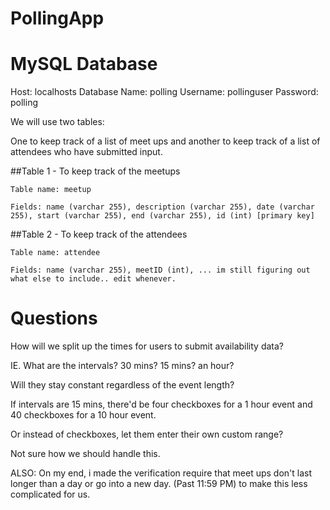 # PollingApp

# MySQL Database
Host: localhosts
Database Name: polling
Username: pollinguser
Password: polling

We will use two tables:

One to keep track of a list of meet ups and another to keep track of a list of attendees who have submitted input.

##Table 1 - To keep track of the meetups

    Table name: meetup

    Fields: name (varchar 255), description (varchar 255), date (varchar 255), start (varchar 255), end (varchar 255), id (int) [primary key]



##Table 2 - To keep track of the attendees

    Table name: attendee

    Fields: name (varchar 255), meetID (int), ... im still figuring out what else to include.. edit whenever.

# Questions
How will we split up the times for users to submit availability data? 

IE. What are the intervals? 30 mins? 15 mins? an hour?

Will they stay constant regardless of the event length?

If intervals are 15 mins, there'd be four checkboxes for a 1 hour event and 40 checkboxes for a 10 hour event.

Or instead of checkboxes, let them enter their own custom range?

Not sure how we should handle this.

ALSO: On my end, i made the verification require that meet ups don't last longer than a day or go into a new day. (Past 11:59 PM) to make this less complicated for us.